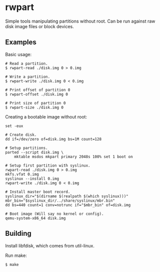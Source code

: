 # rwpart

Simple tools manipulating partitions without root. Can be run against
raw disk image files or block devices. 

## Examples

Basic usage:

```
# Read a partition.
$ rwpart-read ./disk.img 0 > 0.img

# Write a partition.
$ rwpart-write ./disk.img 0 < 0.img

# Print offset of partition 0
$ rwpart-offset ./disk.img 0

# Print size of partition 0
$ rwpart-size ./disk.img 0
```

Creating a bootable image without root:

```
set -eux

# Create disk.
dd if=/dev/zero of=disk.img bs=1M count=128

# Setup partitions.
parted --script disk.img \
    mktable msdos mkpart primary 2048s 100% set 1 boot on

# Setup first partition with syslinux.
rwpart-read ./disk.img 0 > 0.img
mkfs.vfat 0.img
syslinux --install 0.img
rwpart-write ./disk.img 0 < 0.img

# Install master boot record.
syslinux_dir="$(dirname $(realpath $(which syslinux)))"
mbr_bin="$syslinux_dir/../share/syslinux/mbr.bin"
dd bs=440 count=1 conv=notrunc if="$mbr_bin" of=disk.img

# Boot image (Will say no kernel or config).
qemu-system-x86_64 disk.img
```

## Building

Install libfdisk, which comes from util-linux.

Run make:
```
$ make
```

